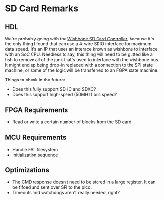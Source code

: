 # SD Card Remarks

## HDL
We're probably going with the [Wishbone SD Card Controller](https://github.com/mczerski/SD-card-controller), because it's the only thing I found that can use a 4-wire SDIO interface for maximum data speed. It's an IP that uses an interace known as wishbone to interface with an SoC CPU. Needless to say, this thing will need to be gutted like a fish to remove all of the junk that's used to interface with the wishbone bus. It might end up being drop-in replaced with a connection to the SPI state machine, or some of the logic will be transferred to an FGPA state machine.

Things to check in the future:
* Does this fully support SDHC and SDXC?
* Does this support high-speed (50MHz) bus speed?

## FPGA Requirements
* Read or write a certain number of blocks from the SD card

## MCU Requirements
* Handle FAT filesystem
* Initialization sequence

## Optimizations
* The CMD response doesn't need to be stored in a large register. It can be fifoed and sent over SPI to the pico.
* Timeouts and watchdogs aren't really needed, right?